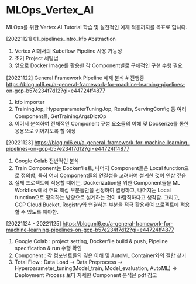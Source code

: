 # MLOps_Vertex_AI
MLOps를 위한 Vertex AI Tutorial 학습 및 실전적인 예제 적용까지를 목표로 합니다.

[20221121]
01_pipelines_intro_kfp Abstraction

1. Vertex AI에서의 Kubeflow Pipeline 사용 가능성
2. 초기 Project 세팅법
3. 앞으로 Docker Image를 활용한 각 Component별로 구체적인 구현 수행 필요


[20221122]
General Framework Pipeline 예제 분석 # 진행중
https://blog.ml6.eu/a-general-framework-for-machine-learning-pipelines-on-gcp-b57e234f7d12?gi=e44724ff4877

1. kfp importer
2. TrainingJop, HyperparameterTuningJop, Results, ServingConfig 등 여러 Component들, GetTrainingArgsDictOp
3. 이어서 분석하여 전체적인 Component 구성 요소들의 이해 및 Dockerize를 통한 응용으로 이어지도록 할 예정

[20221123]
https://blog.ml6.eu/a-general-framework-for-machine-learning-pipelines-on-gcp-b57e234f7d12?gi=e44724ff4877

1. Google Colab 전반적인 분석
2. Train Component는 Dockerfile로, 나머지 Component들은 Local function으로 정의함, 특히 여러 Component들의 연결성을 고려하여 설계한 것이 인상 깊음
3. 실제 프로젝트에 적용할 때에는, Dockerization을 위한 Component들을 ML Workflow에서 주요 핵심 부분들만을 선정하여 결정하고, 나머지는 Local function으로 정의하는 방향으로 설계하는 것이 바람직하다고 생각함. 그리고, GCP Cloud Bucket, Registry와 연결하는 부분을 적극 활용하여 프로젝트에 적용할 수 있도록 해야함.

[20221124 - 20221125]
https://blog.ml6.eu/a-general-framework-for-machine-learning-pipelines-on-gcp-b57e234f7d12?gi=e44724ff4877

1. Google Colab : project setting, Dockerfile build & push, Pipeline specification & run 수행 확인
2. Component : 각 컴포넌트들의 깊은 이해 및 AutoML Container와의 결합 찾기
3. Total Flow : Data Load -> Data Preprocess -> Hyperparameter_tuning(Model_train, Model_evaluation, AutoML) -> Deployment Process
보다 자세한 Component 분석은 pdf 참고

